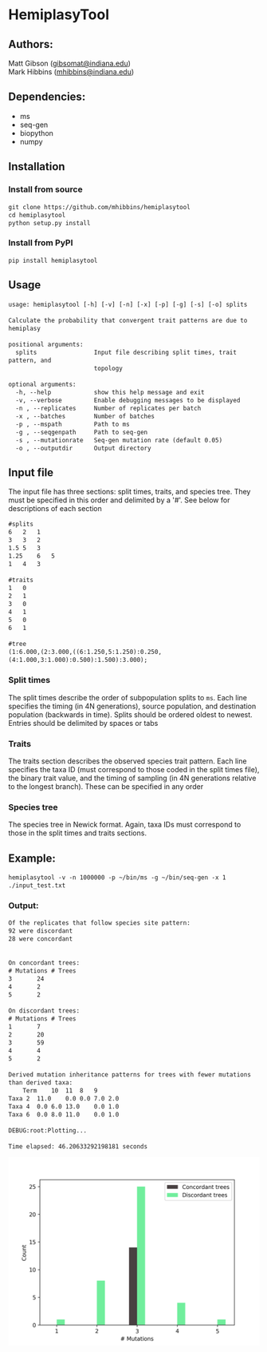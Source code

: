 # HemiplasyTool

## Authors:
Matt Gibson (gibsomat@indiana.edu)  
Mark Hibbins (mhibbins@indiana.edu)

## Dependencies:
* ms  
* seq-gen  
* biopython
* numpy


## Installation

### Install from source
```
git clone https://github.com/mhibbins/hemiplasytool
cd hemiplasytool
python setup.py install
```

### Install from PyPI
```
pip install hemiplasytool
```

## Usage
```
usage: hemiplasytool [-h] [-v] [-n] [-x] [-p] [-g] [-s] [-o] splits

Calculate the probability that convergent trait patterns are due to hemiplasy

positional arguments:
  splits                Input file describing split times, trait pattern, and
                        topology

optional arguments:
  -h, --help            show this help message and exit
  -v, --verbose         Enable debugging messages to be displayed
  -n , --replicates     Number of replicates per batch
  -x , --batches        Number of batches
  -p , --mspath         Path to ms
  -g , --seqgenpath     Path to seq-gen
  -s , --mutationrate   Seq-gen mutation rate (default 0.05)
  -o , --outputdir      Output directory
```

## Input file

The input file has three sections:  split times, traits, and species tree. They must be specified in this order and delimited by a '#'. See below for descriptions of each section

```
#splits
6   2   1
3   3   2
1.5 5   3
1.25    6   5
1   4   3

#traits
1   0 
2   1
3   0
4   1
5   0
6   1

#tree
(1:6.000,(2:3.000,((6:1.250,5:1.250):0.250,(4:1.000,3:1.000):0.500):1.500):3.000);

```

### Split times

The split times describe the order of subpopulation splits to `ms`. Each line specifies the timing (in 4N generations), source population, and destination population (backwards in time). Splits should be ordered oldest to newest. Entries should be delimited by spaces or tabs


### Traits

The traits section describes the observed species trait pattern. Each line specifies the taxa ID (must correspond to those coded in the split times file), the binary trait value, and the timing of sampling (in 4N generations relative to the longest branch). These can be specified in any order


### Species tree

The species tree in Newick format. Again, taxa IDs must correspond to those in the split times and traits sections.


## Example:
```
hemiplasytool -v -n 1000000 -p ~/bin/ms -g ~/bin/seq-gen -x 1 ./input_test.txt
```

### Output:
```
Of the replicates that follow species site pattern:
92 were discordant
28 were concordant


On concordant trees:
# Mutations	# Trees
3		24
4		2
5		2

On discordant trees:
# Mutations	# Trees
1		7
2		20
3		59
4		4
5		2

Derived mutation inheritance patterns for trees with fewer mutations than derived taxa:
	Term	10	11	8	9
Taxa 2	11.0	0.0	0.0	7.0	2.0
Taxa 4	0.0	6.0	13.0	0.0	1.0
Taxa 6	0.0	8.0	11.0	0.0	1.0

DEBUG:root:Plotting...

Time elapsed: 46.20633292198181 seconds
```

![Mutation distribution](mutation_dist.png)